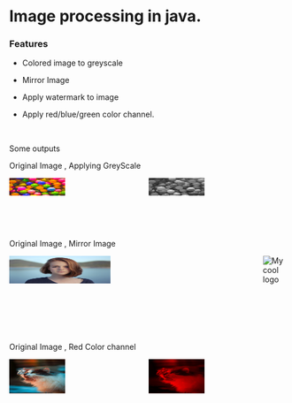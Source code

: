 <h1>Image processing in java.</h1>
<h3>Features</h3>
<p>
  
- Colored image to greyscale 
  
- Mirror Image 
  
- Apply watermark to image 
  
- Apply red/blue/green color channel.
</p>
<br>
<!-- Original image -->
<p>Some outputs</p>

<p>Original Image , Applying GreyScale</p>
<div style="display:flex ;flex-direction: row">
 <span>
   <img src="./input images/colors.jpg" style="width: 40%; height: 40%;" alt="My cool logo"/>
  </span>
  <span>
<img src="./output images/colors_grey.jpg" style="width: 40%; height: 40%;" alt="My cool logo"/>
    <span>
 </div>
    <br>
<p>Original Image , Mirror Image</p>    
<div style="display:flex ;flex-direction: row">
 <span>
   <img src="./input images/girl.jpg" style="width: 40%; height: 40%;" alt="My cool logo"/>
  </span>
  <span>
<img src="/output images/mirror_girl.png" style="width: 40%; height: 40%;" alt="My cool logo"/>
    <span>
 </div>    
  <br>
<p>Original Image , Red Color channel</p>    
<div style="display:flex ;flex-direction: row">
 <span>
   <img src="./input images/cat.jpg" style="width: 40%; height: 40%;" alt="My cool logo"/>
  </span>
  <span>
<img src="./output images/red_cat.jpg" style="width: 40%; height: 40%;" alt="My cool logo"/>
    <span>
 </div>    


